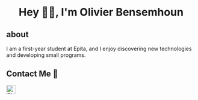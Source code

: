 # <h1 align="center"> Hey 👋🏽, I'm Olivier Bensemhoun </h1>

## about
I am a first-year student at Epita, and I enjoy discovering new technologies and developing small programs.



##  Contact Me :speech_balloon:

  <a href="https://in.linkedin.com/in/olivier-bensemhoun">
    <img align="left" alt="Shubhamdeep Jha | Linkedin" width="24px" src="https://github.com/TheDudeThatCode/TheDudeThatCode/blob/master/Assets/Linkedin.svg" />
  </a>



<div align="center">
